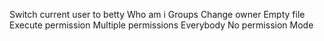Switch current user to betty
Who am i
Groups
Change owner
Empty file
Execute permission
Multiple permissions
Everybody
No permission
Mode

